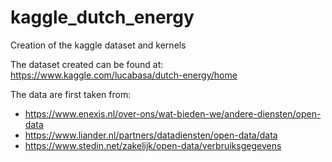 # kaggle_dutch_energy
Creation of the kaggle dataset and kernels

The dataset created can be found at: https://www.kaggle.com/lucabasa/dutch-energy/home

The data are first taken from:

* https://www.enexis.nl/over-ons/wat-bieden-we/andere-diensten/open-data
* https://www.liander.nl/partners/datadiensten/open-data/data
* https://www.stedin.net/zakelijk/open-data/verbruiksgegevens
